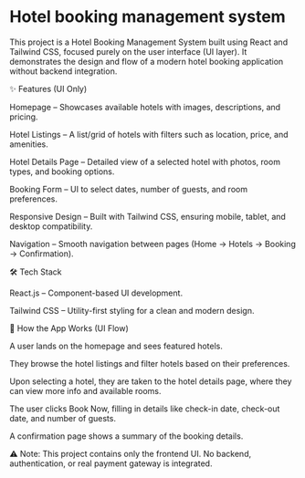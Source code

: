 <h1> Hotel booking management system</h1>
<p>
  This project is a Hotel Booking Management System built using React and Tailwind CSS, focused purely on the user interface (UI layer). It demonstrates the design and flow of a modern hotel booking application without backend integration.

✨ Features (UI Only)

Homepage – Showcases available hotels with images, descriptions, and pricing.

Hotel Listings – A list/grid of hotels with filters such as location, price, and amenities.

Hotel Details Page – Detailed view of a selected hotel with photos, room types, and booking options.

Booking Form – UI to select dates, number of guests, and room preferences.

Responsive Design – Built with Tailwind CSS, ensuring mobile, tablet, and desktop compatibility.

Navigation – Smooth navigation between pages (Home → Hotels → Booking → Confirmation).

🛠️ Tech Stack

React.js – Component-based UI development.

Tailwind CSS – Utility-first styling for a clean and modern design.

🚀 How the App Works (UI Flow)

A user lands on the homepage and sees featured hotels.

They browse the hotel listings and filter hotels based on their preferences.

Upon selecting a hotel, they are taken to the hotel details page, where they can view more info and available rooms.

The user clicks Book Now, filling in details like check-in date, check-out date, and number of guests.

A confirmation page shows a summary of the booking details.

⚠️ Note: This project contains only the frontend UI. No backend, authentication, or real payment gateway is integrated.
</p>

